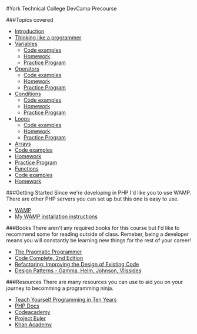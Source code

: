 #York Technical College DevCamp Precourse

###Topics covered

* [Introduction](https://github.com/kahlow/YTC-Dev-PreCourse/blob/master/introduction/intro.md)
* [Thinking like a programmer](https://github.com/kahlow/YTC-Dev-PreCourse/blob/master/thinking-like-a-programmer/thought.md)
* [Variables](https://github.com/kahlow/YTC-Dev-PreCourse/blob/master/variables/variables.md)
  * [Code examples](https://github.com/kahlow/YTC-Dev-PreCourse/tree/master/variables/examples.php)  
  * [Homework](https://github.com/kahlow/YTC-Dev-PreCourse/tree/master/variables/homework/questions.md)
  * [Practice Program](https://github.com/kahlow/YTC-Dev-PreCourse/tree/master/variables/homework/practice.php)
* [Operators](https://github.com/kahlow/YTC-Dev-PreCourse/blob/master/operators/operators.md)
  * [Code examples](https://github.com/kahlow/YTC-Dev-PreCourse/tree/master/operators/examples.php)
  * [Homework](https://github.com/kahlow/YTC-Dev-PreCourse/tree/master/operators/homework/questions.md)
  * [Practice Program](https://github.com/kahlow/YTC-Dev-PreCourse/tree/master/operators/homework/practice.php)
* [Conditions](https://github.com/kahlow/YTC-Dev-PreCourse/blob/master/conditions/conditionals.md)
  * [Code examples](https://github.com/kahlow/YTC-Dev-PreCourse/tree/master/conditions/examples.php)
  * [Homework](https://github.com/kahlow/YTC-Dev-PreCourse/tree/master/conditions/homework/questions.md)
  * [Practice Program](https://github.com/kahlow/YTC-Dev-PreCourse/tree/master/conditions/homework/practice.php)
* [Loops](https://github.com/kahlow/YTC-Dev-PreCourse/blob/master/loops/loops.md)
  * [Code examples](https://github.com/kahlow/YTC-Dev-PreCourse/tree/master/loops/examples.php)  
  * [Homework](https://github.com/kahlow/YTC-Dev-PreCourse/tree/master/loops/homework/questions.md)
  * [Practice Program](https://github.com/kahlow/YTC-Dev-PreCourse/tree/master/loops/homework/practice.php)
* [Arrays](https://github.com/kahlow/YTC-Dev-PreCourse/blob/master/arrays/arrays.md)
 * [Code examples](https://github.com/kahlow/YTC-Dev-PreCourse/tree/master/arrays/examples.php)  
 * [Homework](https://github.com/kahlow/YTC-Dev-PreCourse/tree/master/arrays/homework/questions.md)
 * [Practice Program](https://github.com/kahlow/YTC-Dev-PreCourse/tree/master/arrays/homework/practice.php)
* [Functions](https://github.com/kahlow/YTC-Dev-PreCourse/blob/master/functions/functions.md)
 * [Code examples](https://github.com/kahlow/YTC-Dev-PreCourse/tree/master/functions/examples.php)
 * [Homework](https://github.com/kahlow/YTC-Dev-PreCourse/tree/master/functions/homework/questions.md)


###Getting Started
Since we're developing in PHP I'd like you to use WAMP. There are other PHP servers you can set up but this one is easy to use.

* [WAMP](http://www.wampserver.com/en/)
* [My WAMP installation instructions](https://github.com/kahlow/YTC-Dev-PreCourse/blob/master/WAMP/installation.md)


###Books
There aren't any required books for this course but I'd like to recommend some for reading outside of class. Remeber, being a developer means you will constantly be learning new things for the rest of your career!

* [The Pragmatic Programmer](https://pragprog.com/book/tpp/the-pragmatic-programmer)
* [Code Complete, 2nd Edition](http://www.cc2e.com/Default.aspx)
* [Refactoring: Improving the Design of Existing Code](http://martinfowler.com/books/refactoring.html)
* [Design Patterns - Gamma, Helm, Johnson, Vlissides](http://www.amazon.com/gp/product/0201633612?ie=UTF8&tag=diabeticbooks&linkCode=as2&camp=1789&creative=9325&creativeASIN=0201633612)

###Resources
There are many resources you can use to aid you on your journey to becomming a programming ninja.

* [Teach Yourself Programming in Ten Years](http://norvig.com/21-days.html)
* [PHP Docs](http://php.net/manual/en/)
* [Codeacademy](http://www.codecademy.com/)
* [Project Euler](https://projecteuler.net/)
* [Khan Academy](https://www.khanacademy.org)
